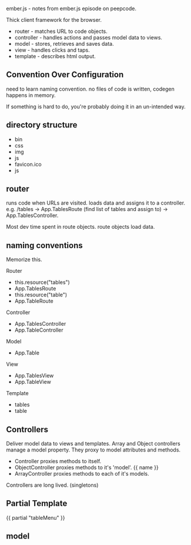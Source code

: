 ember.js - notes from ember.js episode on peepcode.

Thick client framework for the browser.

* router - matches URL to code objects.
* controller - handles actions and passes model data to views.
* model - stores, retrieves and saves data.
* view - handles clicks and taps.
* template - describes html output.

## Convention Over Configuration

need to learn naming convention. no files of code is written, codegen
happens in memory.

If something is hard to do, you're probably doing it in an un-intended
way.

## directory structure

* bin
* css
* img
* js
* favicon.ico
* js

## router

runs code when URLs are visited.
loads data and assigns it to a controller.
e.g. /tables -> App.TablesRoute (find list of tables and assign to) -> App.TablesController.

Most dev time spent in route objects. route objects load data.


## naming conventions

Memorize this.

Router
* this.resource("tables")
* App.TablesRoute
* this.resource("table")
* App.TableRoute

Controller
* App.TablesController
* App.TableController

Model
* App.Table

View
* App.TablesView
* App.TableView

Template
* tables
* table

## Controllers

Deliver model data to views and templates.
Array and Object controllers manage a model property. They proxy to model attributes and methods.

* Controller proxies methods to itself.
* ObjectController proxies methods to it's 'model'. {{ name }}
* ArrayController proxies methods to each of it's models.

Controllers are long lived. (singletons)

## Partial Template

{{ partial "tableMenu" }}

<script type="text/x-handlebars" data-template-name="_tableMenu">
  <h1>hi</h1>
</script>

## model


